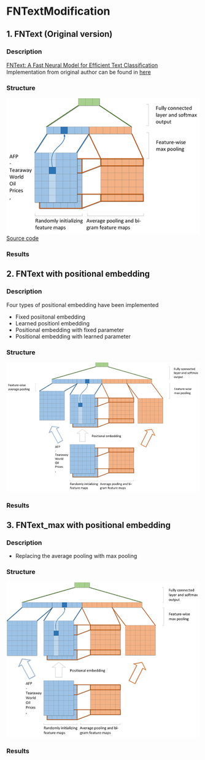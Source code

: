 # FNTextModification
## 1. FNText (Original version)
### Description
[FNText: A Fast Neural Model for Efﬁcient Text Classiﬁcation](emnlp2018.pdf)  
Implementation from original author can be found in [here](https://github.com/Ra1nyHouse/FNText)
### Structure
![fntext](fntext.jpg)  
[Source code](src/fntext_bi.c)
### Results
## 2. FNText with positional embedding
### Description
Four types of positional embedding have been implemented
* Fixed posiitonal embedding
* Learned positionl embedding
* Positional embedding with fixed parameter
* Positional embedding with learned parameter
### Structure
![fntext_mod](fntext_mod.jpg)
### Results
## 3. FNText_max with positional embedding
### Description
* Replacing the average pooling with max pooling
### Structure
![fntext_max](fntext_max.jpg)
### Results
